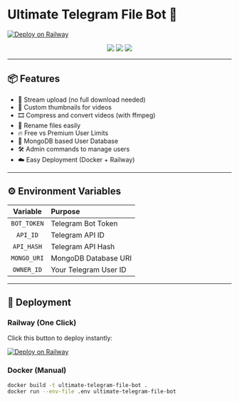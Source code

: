 # Ultimate Telegram File Bot 🚀

[![Deploy on Railway](https://railway.app/button.svg)](https://railway.app/new/template?templateLink=https://github.com/YOURUSERNAME/ultimate-telegram-file-bot&envs=BOT_TOKEN,API_ID,API_HASH,MONGO_URI,OWNER_ID&projectName=Ultimate-Telegram-File-Bot&serviceName=uploader-bot)

<p align="center">
  <img src="https://img.shields.io/badge/Python-3.11-blue?logo=python" />
  <img src="https://img.shields.io/github/license/dark-tangent/ultimate-telegram-file-bot?color=green" />
  <img src="https://img.shields.io/github/stars/dark-tangent/ultimate-telegram-file-bot?style=social" />
</p>

---

## 📦 Features

- 🚀 Stream upload (no full download needed)
- 🎥 Custom thumbnails for videos
- 🎞️ Compress and convert videos (with ffmpeg)
- 📂 Rename files easily
- 🔥 Free vs Premium User Limits
- 💾 MongoDB based User Database
- 🛠 Admin commands to manage users
- ☁️ Easy Deployment (Docker + Railway)

---

## ⚙️ Environment Variables

| Variable | Purpose |
|:--------:|:--------|
| `BOT_TOKEN` | Telegram Bot Token |
| `API_ID` | Telegram API ID |
| `API_HASH` | Telegram API Hash |
| `MONGO_URI` | MongoDB Database URI |
| `OWNER_ID` | Your Telegram User ID |

---

## 🚀 Deployment

### Railway (One Click)

Click this button to deploy instantly:

[![Deploy on Railway](https://railway.app/button.svg)](https://railway.app/new/template?templateLink=https://github.com/YOURUSERNAME/ultimate-telegram-file-bot&envs=BOT_TOKEN,API_ID,API_HASH,MONGO_URI,OWNER_ID&projectName=Ultimate-Telegram-File-Bot&serviceName=uploader-bot)

### Docker (Manual)

```bash
docker build -t ultimate-telegram-file-bot .
docker run --env-file .env ultimate-telegram-file-bot
